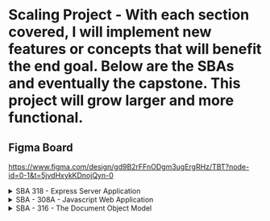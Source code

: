 # Scaling Project - With each section covered, I will implement new features or concepts that will benefit the end goal. Below are the SBAs and eventually the capstone. This project will grow larger and more functional.

## Figma Board

https://www.figma.com/design/gd9B2rFFnODgm3ugErgRHz/TBT?node-id=0-1&t=5jvdHxykKDnojQyn-0

<details><summary>SBA 318 - Express Server Application</summary>

## Create and use at least two pieces of custom middleware.

server.js contains multiple middleware functions.

## Create and use error-handling middleware.

added global error handling Middleware to server.js

## Use at least three different data categories (e.g., users, posts, or comments).

there are three data categories in the data folder - calendar data that describes events on a particular date. Todo data that describes new, pending, or completed task. Users that describes the users within the community.

## Utilize reasonable data structuring practices.

## Create GET routes for all data that should be exposed to the client.

## Create POST routes for data, as appropriate. At least one data category should allow for client creation via a POST request.

## Create PATCH or PUT routes for data, as appropriate. At least one data category should allow for client manipulation via a PATCH or PUT request.

## Create DELETE routes for data, as appropriate. At least one data category should allow for client deletion via a DELETE request.

## Include query parameters for data filtering, where appropriate. At least one data category should allow for additional filtering through the use of query parameters. Note: DO NOT use API keys; this makes it more difficult for instructors to grade finished projects efficiently.

## Utilize route parameters, where appropriate.

## Adhere to the guiding principles of REST.

## Create and render at least one view using a view template and template engine. This can be a custom template engine or a third-party engine. If you are stuck on how to approach this, think about ways you could render the current state of your API's data for easy viewing.

## Use simple CSS to style the rendered views. Note: This is not a test of design; it is a test of serving static files using Express. The CSS can be very simple.

## Include a form within a rendered view that allows for interaction with your RESTful API.

## Utilize reasonable code organization practices.

</details>

<details><summary>SBA - 308A - Javascript Web Application</summary>

## Use the fetch API or Axios to communicate with an external web API. Use the data provided by this API to populate your application’s content and features.

todos.js contains a communication with an external API using AXIOS.

## Create user interaction with the API through a search feature, paginated gallery, or similar. This feature should use GET requests to retrieve associated data.

\*\*\*Struggle with getting search feature working. Paused to retry later. Properly updated in console. Dom has frozen and not updating. Will conduct further research on solution. Functions on todo.js

## Enable user manipulation of data within the API through the use of POST, PUT, or PATCH requests. Ensure your chosen API supports this feature before beginning.

todo.js there is a post request to add a todo to the top of the todo list.

## Make use of Promises and async/await syntax as appropriate.

todos.js contains an async function that awaits the results from the ToDo API.

## Organize your JavaScript code into at least three (3) different module files, and import functions and data across files as necessary.

My current structure includes the main index.js file along with a todo.js file that handles retrieving the list of task. There is also a link to the calendar.js file which will be used to populate the calendar.

## Ensure the program runs as expected, without any undesired behavior caused by misunderstanding of the JavaScript event loop (such as race conditions, API calls being handled out of order, etc.).

## Create an engaging user experience through the use of HTML and CSS.

## Ensure that the program runs without errors (comment out things that do not work, and explain your blockers - you can still receive partial credit).

</details>

<details>
<summary>SBA - 316 - The Document Object Model</summary>

## Cache at least one element using selectElementById.

index.js has todoTask using getElementById

## Cache at least one element using querySelector or querySelectorAll.

index.js has todoItmes using querySelectorAll

## Use the parent-child-sibling relationship to navigate between elements at least once (firstChild, lastChild, parentNode, nextElementSibling, etc.).

index.js contains - todoTask.firstChild.nextSibling.textContent = "Go over Budget";

## Iterate over a collection of elements to accomplish some task.

todo.js contains a populateTask function that iterates over the list of task and puts out a task with the HTML structure for the TODO list.

## Create at least one element using createElement.

todo.js in the populateTask function there is a for loop with multiple elements being created using createElement.

## Use appendChild and/or prepend to add new elements to the DOM.

todo.js in the populateTask function there is a for loop with multiple elements being appended using appendChild.

## Use the DocumentFragment interface or HTML templating with the cloneNode method to create templated content.

index.js contains cloneNode for fav buttons.

## Modify the HTML or text content of at least one element in response to user interaction using innerHTML, innerText, or textContent.

todo.js created an addTask() function that adds a new todo to the top of the todo list.

## Modify the style and/or CSS classes of an element in response to user interactions using the style or classList properties.

todo.js created an addTask() function that adds a new todo, after submit is clicked the style of the form - myForm is set to "display = "none""

## Modify at least one attribute of an element in response to user interaction.

todo.js when adding a task, the user creates a task with an anchor that uses "taskAnchor.setAttribute("href", "");"

## Register at least two different event listeners and create the associated event handler functions.

index.js contains multiple eventlisteners as well as the functions that accompany those listeners.

openBtn.addEventListener("click", () => {
openForm();
});
closeBtn.addEventListener("click", () => {
closeForm();
});

addTaskForm.addEventListener("submit", addTask);

function openForm() {
document.getElementById("myForm").style.display = "block";
}

function closeForm() {
document.getElementById("myForm").style.display = "none";
}

The addTask function is apart of the todo.js file

## Use at least two Browser Object Model (BOM) properties or methods.

index.js containes multiple BOM properties window.document.getElementById to retrieve elements as well as window.navigator.language to display users language.

## Include at least one form and/or input with HTML attribute validation.

index.html has a form to add a task that has the required attribute.

## Include at least one form and/or input with DOM event-based validation. (This can be the same form or input as the one above, but should include event-based validation in addition to the HTML attribute validation.)

Added event based validation to todo.js addTask function. Category must contain more than one character and title must contain more than 5 characters.

## Ensure that the program runs without errors (comment out things that do not work, and explain your blockers - you can still receive partial credit).

Everything has been checked to be running.

</details>

